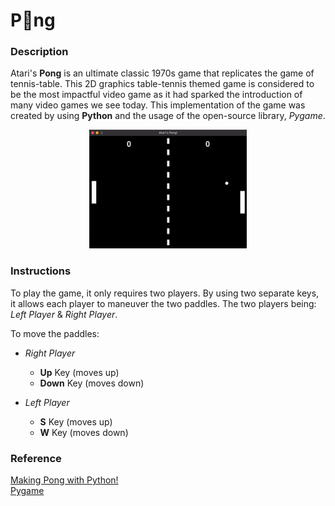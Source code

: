 # P🏓ng
### Description
Atari's **Pong** is an ultimate classic 1970s game that replicates the game of tennis-table. This 2D graphics table-tennis themed game is considered to be the most impactful video game as it had sparked the introduction of many video games we see today. This implementation of the game was created by using **Python** and the usage of the open-source library, *Pygame*.

<p align = "center">
<img src = "./README Files/pong.gif" width = "50%">
</p>


### Instructions
To play the game, it only requires two players. By using two separate keys, it allows each player to maneuver the two paddles. The two players being: *Left Player* & *Right Player*. <br>

To move the paddles: <br>
- *Right Player* <br>
    - **Up** Key (moves up) <br>
    - **Down** Key (moves down) <br>

- *Left Player* <br>
    - **S** Key (moves up) <br>
    - **W** Key (moves down) <br>


### Reference
[Making Pong with Python!](https://www.youtube.com/watch?v=vVGTZlnnX3U) <br>
[Pygame](https://github.com/pygame/pygame)